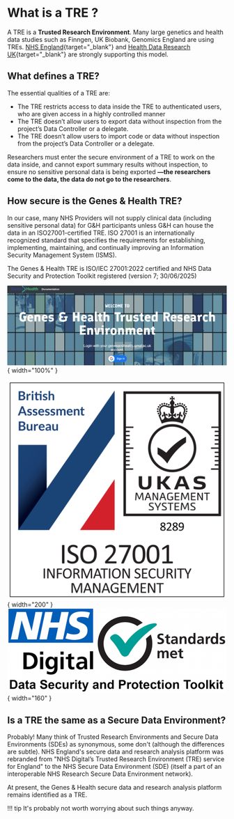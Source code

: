 # What is a TRE ?

A TRE is a **Trusted Research Environment**.  Many large genetics and health data studies such as Finngen, UK Biobank, Genomics England are using TREs. [NHS England](https://digital.nhs.uk/services/trusted-research-environment-service-for-england){target="_blank"} and [Health Data Research UK](https://www.hdruk.ac.uk/access-to-health-data/trusted-research-environments/){target="_blank"} are strongly supporting this model. 

## What defines a TRE?

The essential qualities of a TRE are:

- The TRE restricts access to data inside the TRE to authenticated users, who are given access in a highly controlled manner  
- The TRE doesn’t allow users to export data without inspection from the project’s Data Controller or a delegate.  
- The TRE doesn’t allow users to import code or data without inspection from the project’s Data Controller or a delegate.

Researchers must enter the secure environment of a TRE to work on the data inside, and cannot export summary results without inspection, to ensure no sensitive personal data is being exported **—the researchers come to the data, the data do not go to the researchers**.

## How secure is the Genes & Health TRE?

In our case, many NHS Providers will not supply clinical data (including sensitive personal data) for G&H participants unless G&H can house the data in an ISO27001-certified TRE.  ISO 27001 is an internationally recognized standard that specifies the requirements for establishing, implementing, maintaining, and continually improving an Information Security Management System (ISMS).

The Genes & Health TRE is ISO/IEC 27001:2022 certified and NHS Data Security and Protection Toolkit registered (version 7; 30/06/2025)

![TRE screenshot](../images/tre/tre_screenshot.png){ width="100%" }

![ISO/IEC 27001:2022 badge](../images/tre/British_Assessment_Bureau_ISO_27001_RGB_White_badge.png){ width="200" } ![DSPT registration](../images/tre/NHS-Digital-SDPToolkit-Standards-Met.png){ width="160" } 

## Is a TRE the same as a Secure Data Environment?

Probably! Many think of Trusted Research Environments and Secure Data Environments (SDEs) as synonymous, some don't (although the differences are subtle).  NHS England's secure data and research analysis platform was rebranded from "NHS Digital’s Trusted Research Environment (TRE) service for England" to the NHS Secure Data Environment (SDE) (itself a part of an interoperable NHS Research Secure Data Environment network). 

At present, the Genes & Health  secure data and research analysis platform remains identified as a TRE.

!!! tip
    It's probably not worth worrying about such things anyway.



